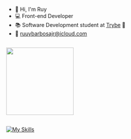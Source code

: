 - :wave: Hi, I'm Ruy
- 💻 Front-end Developer
- :books: Software Development student at <a href="https://www.betrybe.com/">Trybe</a> :rocket: <br>
- :email: ruuybarbosajr@icloud.com

##

<div>
  <a href="https://github.com/Ruuybarbosajr">
  <img height="180em" src="https://github-readme-stats.vercel.app/api?username=Ruuybarbosajr&show_icons=true&theme=merko&include_all_commits=true&count_private=true"/>
</div>

##

  [![My Skills](https://skills.thijs.gg/icons?i=js,html,css,nodejs,bootstrap,express,prisma,mysql,ts,docker,git,react,redux,jest&theme=dark)](#)
  
